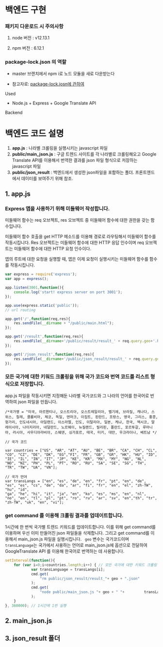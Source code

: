 # 백엔드 구현 

###  패키지 다운로드 시 주의사항 
1) node  버전 : v12.13.1

2) npm 버전  : 6.12.1

### package-lock.json 의 역할

* master 브랜치에서 npm i로 노드 모듈을 새로 다운받는다

* 참고자로: [package-lock.josn에 관하여](https://medium.com/@han7096/package-lock-json-%EC%97%90-%EA%B4%80%ED%95%98%EC%97%AC-5652f90b734c)

Used 
* Node.js + Express + Google Translate API

Backend 

# 백엔드 코드 설명 

1. <b>app.js</b> : 나라별 크롤링을 실행시키는 javascript 파일
2. <b>public/main_json.js</b> : 구글 트렌드 사이트를 각 나라별로 크롤링해오고 Google Translate API를 이용해서 번역한 결과를 json 파일 형식으로 저장하는 javascript 파일
3. <b>public/json_result</b> : 백엔드에서 생성한 json파일을 포함하는 폴더. 프론트엔드에서 데이터를 보여주기 위해 참조.

## 1. app.js 

### Express 앱을 사용하기 위해 미들웨어 작성합니다. 
미들웨어 함수는 req 오브젝트, res 오브젝트 중 미들웨어 함수에 대한 권한을 갖는 함수입니다.

미들웨어 함수 호출을  get HTTP 메소드를 이용해 경로로 라우팅해서 미들웨어 함수를 작동시킵니다. Res 오브젝트는 미들웨어 함수에 대한 HTTP 응답 인수이며 req 오브젝트는 미들웨어 함수에 대한 HTTP 요청 인수이다. 

앱의 루트에 대한 요청을 실행할 때, 앱은 이제 요청이 실행시키는 미들웨어 함수를 함수를 작동시킵니다. 


```js
var express = require('express'); 
var app = express();

app.listen(3001,function(){     
	console.log('start! express server on port 3001'); 
});  

app.use(express.static('public')); 
// url routing 

app.get('/',function(req,res){     
	res.sendFile(__dirname + "/public/main.html"); 
}); 

app.get('/result',function(req,res){	 			
	res.sendFile(__dirname+'/public/result/result_' + req.query.geo+'.html'); 
});  

app.get('/json_result',function(req,res){	 		
	res.sendFile(__dirname+'/public/json_result/result_' + req.query.geo+'.json'); 
});

```
### 모든 국가에 대한 키워드 크롤링을 위해 국가 코드와 번역 코드를 리스트 형식으로 저장합니다.

app.js 파일을 작동시키면 지정해둔 나라별 국가코드와 그 나라의 언어를 한국어로 번역하여 json 파일을 만듭니다. 

```
/*국가명 = "미국, 아르헨티나, 오스트리아, 오스트레일리아, 벨기에, 브라질, 캐나다, 스위스, 칠레, 콜롬비아, 체코, 독일, 덴마크, 이집트, 핀란드, 프랑스, 영국, 그리스, 홍콩, 헝가리, 인도네시아, 아일랜드, 이스라엘, 인도, 이탈리아, 일본, 케냐, 한국, 멕시코, 말레이시아, 나이지리아, 네덜란드, 노르웨이, 뉴질랜드, 필리핀, 폴란드, 포르투갈, 루마니아, 러시아, 사우디아라비아, 스웨덴, 싱가포르, 태국, 터키, 대만, 우크라이나, 베트남 */

// 국가 코드 

var countries = ["US", "AR", "AT", "AU", "BE", "BR", "CA", "CH", "CL", "CO", "CZ", "DE", "DK", "EG","FI", "FR", "GB", "GR", "HK", "HU", "ID", "IE", "IL", "IN", "IT", "JP", "KE", "KR", "MX", "MY", "NG", "NL", "NO", "NZ", "PH", "PL", "PT", "RO", "RU", "SA", "SE", "SG", "TH", "TR", "TW", "UA", "VN"];

// 국가 언어 
var transLangs = ["en", "es", "de", "en", "fr", "pt", "en", "de", "es", "es", "cs", "de", "da", "ar", "fi", "fr", "en", "el", "zh-TW", "hu", "id",
"ga", "he", "hi", "it", "ja", "en", "ko", "es", "ms", "en", "nl", "no", "en", "tl", "pl", "pt", "ro", "ru", "ar", "sv", "en","th", "tr", "zh-TW", "uk", "en", "vi"];
```

### get command 를 이용해 크롤링 결과를 업데이트합니다.

1시간에 한 번씩 국가별 트렌드 키워드를 업데이트합니다. 
이를 위해 get command를 이용하며 우선 이미 만들어진 json 파일들을 삭제합니다. 그리고 get command를 이용해서 main_json.js 파일을 실행시킵니다. ` geo`  변수는 국가코드이며 `transLanguage`는 국가에서 사용하는 언어로 main_json.js에 옵션으로 전달하여 GoogleTranslate API 를 이용해 한국어로 번역하는 데 사용합니다.

``` js
setInterval(function(){
	for (var i=0;i<countries.length;i++) { // 모든 국가에 대한 키워드 크롤링 		var geo = countries[i]; 
			var transLanguage = transLangs[i]; 
			cmd.get( 
				"rm public/json_result/result_"+ geo + ".json" 
			); 		
			cmd.get(
	 			"node public/main_json.js "+ geo + " "+ 		transLanguage
 			); 
	}
}, 360000); // 1시간에 1번 실행
```

## 2. main_json.js


## 3. json_result 폴더 
